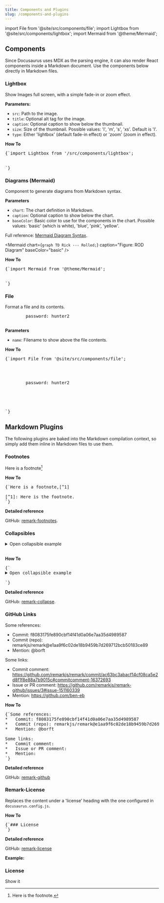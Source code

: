 ```yaml
---
title: Components and Plugins
slug: /components-and-plugins
---
```


import File from '@site/src/components/file';
import Lightbox from '@site/src/components/lightbox';
import Mermaid from '@theme/Mermaid';

## Components
Since Docusaurus uses MDX as the parsing engine, it can also render React components inside a Markdown 
document. Use the components below directly in Markdown files.

### Lightbox
Show Images full screen, with a simple fade-in or zoom effect.

**Parameters:**
* `src`: Path to the image.
* `title`: Optional alt tag for the image.
* `caption`: Optional caption to show below the thumbnail.
* `size`: Size of the thumbnail. Possible values: 'l', 'm', 's', 'xs'. Default is 'l'.
* `type`: Either 'lightbox' (default fade-in effect) or 'zoom' (zoom in effect).

<Lightbox src="/img/docs/ROD-homepage.png" title="ROD" caption="Figure: Rick On Demand" size="l" 
  type="zoom" />

**How To**

<pre>{`import Lightbox from '/src/components/lightbox';

<Lightbox src="/img/docs/ROD-homepage.png" title="ROD" caption="Figure: Rick On Demand" size="l" 
  type="zoom" />
`}</pre>

### Diagrams (Mermaid)
Component to generate diagrams from Markdown syntax.

**Parameters**
* `chart`: The chart definition in Markdown.
* `caption`: Optional caption to show below the chart.
* `baseColor`: Basic color to use for the components in the chart. Possible values: 'basic' (which is white), 
  'blue', 'pink', 'yellow'.

Full reference: [Mermaid Diagram Syntax](https://mermaid-js.github.io/mermaid/#/n00b-syntaxReference).

<Mermaid chart={`
	graph TD
    Rick --- Rolled;
`} caption="Figure: ROD Diagram" baseColor="basic" />

**How To**
<pre>{`import Mermaid from '@theme/Mermaid';

<Mermaid chart={\`
  graph TD
    Tracking --- Taxonomy;
\`} caption="Figure: Diagram" baseColor="basic" />
`}</pre>

### File
Format a file and its contents.

<File name="~/.dbt/profiles.yml">
    <pre>
        password: hunter2
    </pre>
</File>

**Parameters**
* `name`: Filename to show above the file contents.

**How To**
<pre>{`import File from '@site/src/components/file';

<File name="~/.dbt/profiles.yml">
    <pre>
        password: hunter2
    </pre>
</File>
`}</pre>


## Markdown Plugins
The following plugins are baked into the Markdown compilation context, so simply add them inline in Markdown 
files to use them.

### Footnotes
Here is a footnote[^1]

[^1]: Here is the footnote.

**How To**

<pre>{`Here is a footnote,[^1]

[^1]: Here is the footnote.
`}</pre>

**Detailed reference**

GitHub: [remark-footnotes](https://github.com/remarkjs/remark-footnotes).

### Collapsibles
<details><summary>Open collapsible example</summary>
Tada!
</details>

<br />

**How To**

<pre>{`<details><summary>Open collapsible example</summary>
Tada!
</details>
`}</pre>

**Detailed reference**

GitHub: [remark-collapse](https://github.com/Rokt33r/remark-collapse).

### GitHub Links

Some references:
*   Commit: f8083175fe890cbf14f41d0a06e7aa35d4989587
*   Commit (repo): remarkjs/remark@e1aa9f6c02de18b9459b7d269712bcb50183ce89
*   Mention: @borft

Some links:
*   Commit comment: <https://github.com/remarkjs/remark/commit/ac63bc3abacf14cf08ca5e2d8f1f8e88a7b9015c#commitcomment-16372693>
*   Issue or PR comment: <https://github.com/remarkjs/remark-github/issues/3#issue-151160339>
*   Mention: <https://github.com/ben-eb>

**How To**

<pre>{`Some references:
*   Commit: f8083175fe890cbf14f41d0a06e7aa35d4989587
*   Commit (repo): remarkjs/remark@e1aa9f6c02de18b9459b7d269712bcb50183ce89
*   Mention: @borft

Some links:
*   Commit comment: <https://github.com/remarkjs/remark/commit/ac63bc3abacf14cf08ca5e2d8f1f8e88a7b9015c#commitcomment-16372693>
*   Issue or PR comment: <https://github.com/remarkjs/remark-github/issues/3#issue-151160339>
*   Mention: <https://github.com/ben-eb>
`}</pre>

**Detailed reference**

GitHub: [remark-github](https://github.com/remarkjs/remark-github)

### Remark-License
Replaces the content under a 'license' heading with the one configured in `docusaurus.config.js`.

**How To**

<pre>{`### License
`}</pre>

**Detailed reference**

GitHub: [remark-license](https://github.com/remarkjs/remark-license)

**Example:**
### License
Show it
